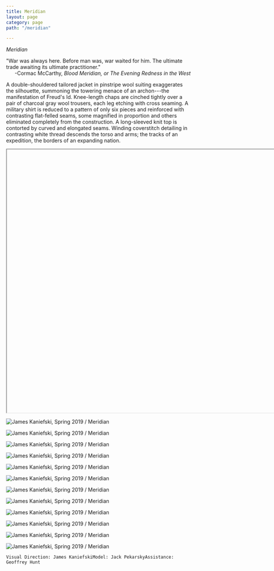 ```yaml
---
title: Meridian
layout: page
category: page
path: "/meridian"

---
```

_Meridian_

<div align="left">

​"War was always here. Before man was, war waited for him. The ultimate trade awaiting its ultimate practitioner."
​<span style="text-align: right; display: block">-Cormac McCarthy, _Blood Meridian, or The Evening Redness in the West_</span>

​A double-shouldered tailored jacket in pinstripe wool suiting exaggerates the silhouette, summoning the towering menace of an archon---the manifestation of Freud's Id. Knee-length chaps are cinched tightly over a pair of charcoal gray wool trousers, each leg etching with cross seaming. A military shirt is reduced to a pattern of only six pieces and reinforced with contrasting flat-felled seams, some magnified in proportion and others eliminated completely from the construction. A long-sleeved knit top is contorted by curved and elongated seams. Winding coverstitch detailing in contrasting white thread descends the torso and arms; the tracks of an expedition, the borders of an expanding nation.

<iframe width="1280" height="720"

src="https://www.youtube.com/embed/PQg6J6ce_A4">

</iframe>

![James Kaniefski, Spring 2019 / Meridian](/img/meridian/meridian1.jpg)

![James Kaniefski, Spring 2019 / Meridian](/img/meridian/meridian9.jpg)

![James Kaniefski, Spring 2019 / Meridian](/img/meridian/meridian8.jpg)

![James Kaniefski, Spring 2019 / Meridian](/img/meridian/meridian7.jpg)

![James Kaniefski, Spring 2019 / Meridian](/img/meridian/meridian6.jpg)

![James Kaniefski, Spring 2019 / Meridian](/img/meridian/meridian5.jpg)

![James Kaniefski, Spring 2019 / Meridian](/img/meridian/meridian4.jpg)

![James Kaniefski, Spring 2019 / Meridian](/img/meridian/meridian3.jpg)

![James Kaniefski, Spring 2019 / Meridian](/img/meridian/meridian2.jpg)

![James Kaniefski, Spring 2019 / Meridian](/img/meridian/meridian11.jpg)

![James Kaniefski, Spring 2019 / Meridian](/img/meridian/meridian10.jpg)

![James Kaniefski, Spring 2019 / Meridian](/img/meridian/meridian12.jpg)

    Visual Direction: James KaniefskiModel: Jack PekarskyAssistance: Geoffrey Hunt